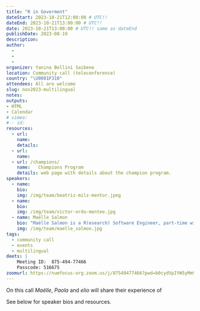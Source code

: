 ```yaml
---
title: "R in Goverment"
dateStart: 2023-10-21T12:00:00 # UTC!!
dateEnd: 2023-10-21T13:00:00 # UTC!!
date: 2023-10-21T13:00:00 # UTC!! same as dateEnd
publishDate: 2023-08-19
description: 
author:
  - 
  - 
  - 
organizer: Yanina Bellini Saibene
location: Community call (teleconference)
country: "\U0001F310"
attendees: All are welcome
slug: nov2023-multilingual
notes: 
outputs:
- HTML
- Calendar 
# vimeo:
# - id: 
resources:
  - url: 
    name:   
    details:  
  - url: 
    name: 
  - url: /champions/
    name:   Champions Program
    details: web page with details about the champion program.
speakers:  
  - name: 
    bio: 
    img: /img/team/beatriz-milz-mentor.jpeg
  - name: 
    bio:         
    img: /img/team/victor-ordu-mentee.jpg  
  - name: Maëlle Salmon
    bio: "Maëlle Salmon is a R(esearch) Software Engineer, part-time with rOpenSci where she, among other things, created and maintains the babeldown and babelquarto R packages, and maintains the guide [rOpenSci Packages: Development, Maintenance, and Peer Review](https://devguide.ropensci.org/). She also created the [R-hub blog](https://blog.r-hub.io) and co-wrote the book [HTTP testing in R](https://books.ropensci.org/http-testing) with [Scott Chamberlain](/author/scott-chamberlain). She lives in Nancy, France. She's an enthusiastic polyglot (of Latin and Germanic languages). Maëlle on [GitHub](https://github.com/maelle), [Mastodon](https://mastodon.social/@maelle), [Website](https://masalmon.eu/), [rOpenSci](/author/maëlle-salmon/)."
    img: /img/team/maelle_salmon.jpg
tags:
  - community call
  - events
  - multilingual
deets: |
    Meeting ID:  875-494-77466
    Passcode: 516675
zoomurl: https://numfocus-org.zoom.us/j/87549477466?pwd=b0cydVpIYW5yMm9MKzZONG16RTVsUT09
---
```



On this call _Maëlle_, _Paola_ and _elio_ will share their experience of 


See below for speaker bios and resources.
